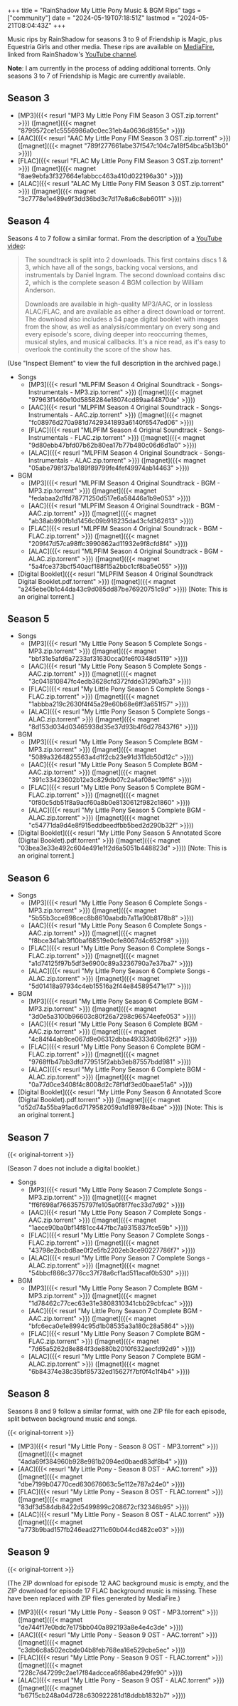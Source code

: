 +++
title = "RainShadow My Little Pony Music & BGM Rips"
tags = ["community"]
date = "2024-05-19T07:18:51Z"
lastmod = "2024-05-21T08:04:43Z"
+++

Music rips by RainShadow for seasons 3 to 9 of Friendship is Magic, plus Equestria Girls and other media. These rips are available on [MediaFire](https://www.mediafire.com/folder/rh219xdgj66bu/My_Little_Pony%3A_Music_%26_BGM_Rips), linked from RainShadow's [YouTube channel](https://www.youtube.com/channel/UCwz7n4DAn79fEG4DguZWC5A).

**Note**: I am currently in the process of adding additional torrents. Only seasons 3 to 7 of Friendship is Magic are currently available.

## Season 3

* [MP3]({{< resurl "MP3 My Little Pony FIM Season 3 OST.zip.torrent" >}}) ([magnet]({{< magnet "8799572ce1c5556986a0c0ec31eb4a0636d8155e" >}}))
* [AAC]({{< resurl "AAC My Little Pony FIM Season 3 OST.zip.torrent" >}}) ([magnet]({{< magnet "789f277661abe37f547c104c7a18f54bca5b13b0" >}}))
* [FLAC]({{< resurl "FLAC My Little Pony FIM Season 3 OST.zip.torrent" >}}) ([magnet]({{< magnet "8ae9ebfa3f327664e1abbcc463a410d022196a30" >}}))
* [ALAC]({{< resurl "ALAC My Little Pony FIM Season 3 OST.zip.torrent" >}}) ([magnet]({{< magnet "3c7778e1e489e9f3dd36bd3c7d17e8a6c8eb6011" >}}))

## Season 4

Seasons 4 to 7 follow a similar format. From the description of a [YouTube video](https://web.archive.org/web/20140913204441/http://www.youtube.com/watch?v=4f7XCXd4SX8):

> The soundtrack is split into 2 downloads. This first contains discs 1 & 3, which have all of the songs, backing vocal versions, and instrumentals by Daniel Ingram. The second download contains disc 2, which is the complete season 4 BGM collection by William Anderson.
>
> Downloads are available in high-quality MP3/AAC, or in lossless ALAC/FLAC, and are available as either a direct download or torrent. The download also includes a 54 page digital booklet with images from the show, as well as analysis/commentary on every song and every episode's score, diving deeper into reoccurring themes, musical styles, and musical callbacks. It's a nice read, as it's easy to overlook the continuity the score of the show has.

(Use "Inspect Element" to view the full description in the archived page.)

* Songs
	* [MP3]({{< resurl "MLPFIM Season 4 Original Soundtrack - Songs-Instrumentals - MP3.zip.torrent" >}}) ([magnet]({{< magnet "97963f1460e10d5858284e18074cd89aa44870de" >}}))
	* [AAC]({{< resurl "MLPFIM Season 4 Original Soundtrack - Songs-Instrumentals - AAC.zip.torrent" >}}) ([magnet]({{< magnet "fc08976d270a981d7429341893a6140f6547ed06" >}}))
	* [FLAC]({{< resurl "MLPFIM Season 4 Original Soundtrack - Songs-Instrumentals - FLAC.zip.torrent" >}}) ([magnet]({{< magnet "9d80ebb47bfd07b62b80ea17b77b480c06d6d1a0" >}}))
	* [ALAC]({{< resurl "MLPFIM Season 4 Original Soundtrack - Songs-Instrumentals - ALAC.zip.torrent" >}}) ([magnet]({{< magnet "05abe798f37ba189f89799fe4fef49974ab14463" >}}))
* BGM
	* [MP3]({{< resurl "MLPFIM Season 4 Original Soundtrack - BGM - MP3.zip.torrent" >}}) ([magnet]({{< magnet "fedabaa2d1fd78771250d517e6a58446a1b9e053" >}}))
	* [AAC]({{< resurl "MLPFIM Season 4 Original Soundtrack - BGM - AAC.zip.torrent" >}}) ([magnet]({{< magnet "ab38ab990fb1d1456c09b918235da43cfd362613" >}}))
	* [FLAC]({{< resurl "MLPFIM Season 4 Original Soundtrack - BGM - FLAC.zip.torrent" >}}) ([magnet]({{< magnet "209f47d57ca98ffc3990862ad11932e9f8cfd8f4" >}}))
	* [ALAC]({{< resurl "MLPFIM Season 4 Original Soundtrack - BGM - ALAC.zip.torrent" >}}) ([magnet]({{< magnet "5a4fce373bcf540acf188f15a2bbc1cf8ba5e055" >}}))
* [Digital Booklet]({{< resurl "MLPFIM Season 4 Original Soundtrack Digital Booklet.pdf.torrent" >}}) ([magnet]({{< magnet "a245ebe0b1c44da43c9d085dd87be76920751c9d" >}})) [Note: This is an original torrent.]

## Season 5

* Songs
	* [MP3]({{< resurl "My Little Pony Season 5 Complete Songs - MP3.zip.torrent" >}}) ([magnet]({{< magnet "bbf31e5afd6a7233af31630cca0fe6f0348d5119" >}}))
	* [AAC]({{< resurl "My Little Pony Season 5 Complete Songs - AAC.zip.torrent" >}}) ([magnet]({{< magnet "3c041810847fc4edb3628cfd372fdde31290afb3" >}}))
	* [FLAC]({{< resurl "My Little Pony Season 5 Complete Songs - FLAC.zip.torrent" >}}) ([magnet]({{< magnet "1abbba219c2630f4f45a29e60b68e6ff3a651f57" >}}))
	* [ALAC]({{< resurl "My Little Pony Season 5 Complete Songs - ALAC.zip.torrent" >}}) ([magnet]({{< magnet "8d153d034d03465938d35e37d93b4f6d278437f6" >}}))
* BGM
	* [MP3]({{< resurl "My Little Pony Season 5 Complete BGM - MP3.zip.torrent" >}}) ([magnet]({{< magnet "5089a3264825563a4d1f2cb23e91d311db50d12c" >}}))
	* [AAC]({{< resurl "My Little Pony Season 5 Complete BGM - AAC.zip.torrent" >}}) ([magnet]({{< magnet "391c33423602b12e3c829db07c2a4af08ec19ff6" >}}))
	* [FLAC]({{< resurl "My Little Pony Season 5 Complete BGM - FLAC.zip.torrent" >}}) ([magnet]({{< magnet "0f80c5db51f8a9acf60a8b0e8130612f982c1860" >}}))
	* [ALAC]({{< resurl "My Little Pony Season 5 Complete BGM - ALAC.zip.torrent" >}}) ([magnet]({{< magnet "c54771da9d4e8f915eddbeedfbb5bed2d290b32f" >}}))
* [Digital Booklet]({{< resurl "My Little Pony Season 5 Annotated Score (Digital Booklet).pdf.torrent" >}}) ([magnet]({{< magnet "03bea3e33e492c604e491e1f2d6a5051b448823d" >}})) [Note: This is an original torrent.]

## Season 6

* Songs
	* [MP3]({{< resurl "My Little Pony Season 6 Complete Songs - MP3.zip.torrent" >}}) ([magnet]({{< magnet "5b55b3cce898cec8b8610aabdb7a11a90b8178b8" >}}))
	* [AAC]({{< resurl "My Little Pony Season 6 Complete Songs - AAC.zip.torrent" >}}) ([magnet]({{< magnet "f8bce341ab3f10baf68519e0cfe8067d4c652f98" >}}))
	* [FLAC]({{< resurl "My Little Pony Season 6 Complete Songs - FLAC.zip.torrent" >}}) ([magnet]({{< magnet "a1d74125f97b5df3e6900c89a3236790a7e37ba7" >}}))
	* [ALAC]({{< resurl "My Little Pony Season 6 Complete Songs - ALAC.zip.torrent" >}}) ([magnet]({{< magnet "5d01418a97934c4eb15516a2f44e845895471e17" >}}))
* BGM
	* [MP3]({{< resurl "My Little Pony Season 6 Complete BGM - MP3.zip.torrent" >}}) ([magnet]({{< magnet "3d0e5a3100b96603c80f26a7298c96574eefe053" >}}))
	* [AAC]({{< resurl "My Little Pony Season 6 Complete BGM - AAC.zip.torrent" >}}) ([magnet]({{< magnet "4c84f44ab9ce067d9e06312dbba49333d09b62f3" >}}))
	* [FLAC]({{< resurl "My Little Pony Season 6 Complete BGM - FLAC.zip.torrent" >}}) ([magnet]({{< magnet "9768ffb47bb3dfd779515f2abb3eb87557bdd981" >}}))
	* [ALAC]({{< resurl "My Little Pony Season 6 Complete BGM - ALAC.zip.torrent" >}}) ([magnet]({{< magnet "0a77d0ce3408f4c8008d2c78f1df3ed0baae51a6" >}}))
* [Digital Booklet]({{< resurl "My Little Pony Season 6 Annotated Score (Digital Booklet).pdf.torrent" >}}) ([magnet]({{< magnet "d52d74a55ba91ac6d7179582059a1d18978e4bae" >}})) [Note: This is an original torrent.]

## Season 7

{{< original-torrent >}}

(Season 7 does not include a digital booklet.)

* Songs
	* [MP3]({{< resurl "My Little Pony Season 7 Complete Songs - MP3.zip.torrent" >}}) ([magnet]({{< magnet "ff6f698af7663575797fe105a0f8f7fec33d7d92" >}}))
	* [AAC]({{< resurl "My Little Pony Season 7 Complete Songs - AAC.zip.torrent" >}}) ([magnet]({{< magnet "1aece90ba0bf14f81cc447fbc7a9315837fce59b" >}}))
	* [FLAC]({{< resurl "My Little Pony Season 7 Complete Songs - FLAC.zip.torrent" >}}) ([magnet]({{< magnet "43798e2bcbd8ae0f2e5fb2202eb3ce90227786f7" >}}))
	* [ALAC]({{< resurl "My Little Pony Season 7 Complete Songs - ALAC.zip.torrent" >}}) ([magnet]({{< magnet "54bbcf866c3776cc37f78a6cf1ad511acaf0b530" >}}))
* BGM
	* [MP3]({{< resurl "My Little Pony Season 7 Complete BGM - MP3.zip.torrent" >}}) ([magnet]({{< magnet "1d78462c77cec63e31e3808310341cbb29cbfcac" >}}))
	* [AAC]({{< resurl "My Little Pony Season 7 Complete BGM - AAC.zip.torrent" >}}) ([magnet]({{< magnet "bfc6eca0e1e8994c95d1b08535a3a180c28a5864" >}}))
	* [FLAC]({{< resurl "My Little Pony Season 7 Complete BGM - FLAC.zip.torrent" >}}) ([magnet]({{< magnet "7d65a5262d8e884f3de880b2010f632aecfd92d9" >}}))
	* [ALAC]({{< resurl "My Little Pony Season 7 Complete BGM - ALAC.zip.torrent" >}}) ([magnet]({{< magnet "6b84374e38c35bf85732ed15627f7bf0f4c1f4b4" >}}))

## Season 8

Seasons 8 and 9 follow a similar format, with one ZIP file for each episode, split between background music and songs.

{{< original-torrent >}}

* [MP3]({{< resurl "My Little Pony - Season 8 OST - MP3.torrent" >}}) ([magnet]({{< magnet "4ada69f384960b928e981b2094ed0baed83df8b4" >}}))
* [AAC]({{< resurl "My Little Pony - Season 8 OST - AAC.torrent" >}}) ([magnet]({{< magnet "dbe7199b04770ced630676063c5e112e787a24e0" >}}))
* [FLAC]({{< resurl "My Little Pony - Season 8 OST - FLAC.torrent" >}}) ([magnet]({{< magnet "83df3d584db8422d5499899c208672cf32346b95" >}}))
* [ALAC]({{< resurl "My Little Pony - Season 8 OST - ALAC.torrent" >}}) ([magnet]({{< magnet "a773b9bad157fb246ead2711c60b044cd482ce03" >}}))

## Season 9

{{< original-torrent >}}

(The ZIP download for episode 12 AAC background music is empty, and the ZIP download for episode 17 FLAC background music is missing. These have been replaced with ZIP files generated by MediaFire.)

* [MP3]({{< resurl "My Little Pony - Season 9 OST - MP3.torrent" >}}) ([magnet]({{< magnet "de744f17e0bdc7e175bb040a892193a8e4e4c3de" >}}))
* [AAC]({{< resurl "My Little Pony - Season 9 OST - AAC.torrent" >}}) ([magnet]({{< magnet "c3db6c8a502ecbde04b8feb768ea16e529cbe5ec" >}}))
* [FLAC]({{< resurl "My Little Pony - Season 9 OST - FLAC.torrent" >}}) ([magnet]({{< magnet "228c7d47299c2ae17f84adccea6f86abe429fe90" >}}))
* [ALAC]({{< resurl "My Little Pony - Season 9 OST - ALAC.torrent" >}}) ([magnet]({{< magnet "b6715cb248a04d728c630922281d18ddbb1832b7" >}}))
